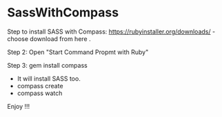 # SassWithCompass

Step to install SASS with Compass:
 https://rubyinstaller.org/downloads/  - choose download from here .

Step 2:
Open "Start Command Propmt with Ruby"

Step 3:
gem install compass
 - It will install SASS too.
 - compass create <project name>
 - compass watch

 Enjoy !!!